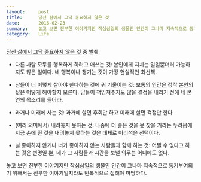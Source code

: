 ```yaml
---
layout:     post
title:      당신 삶에서 그닥 중요하지 않은 것
date:       2016-02-23
summary:    놓고 보면 진부한 이야기지만 작심삼일의 생물인 인간이 그나마 지속적으로 동기부여되기 위해서는 진부한 이야기일지라도 반복적으로 접해야 마땅하다.
category:	Life
---
```


[당신 삶에서 그닥 중요하지 않은 것](https://medium.com/life-tips/what-is-not-important-in-life-a558e3233cf1) 중 발췌

- 다른 사람 모두를 행복하게 하려고 애쓰는 것: 본인에게 지치는 일일뿐더러 가능하지도 않은 일이다. 네 행복이나 챙기는 것이 가장 현실적인 최선책.

- 남들이 너 이렇게 살아야 한다하는 것에 귀 기울이는 것: 보통의 인간은 정작 본인의 삶은 어떻게 해야할지 모른다. 남들이 책임져주지도 않을 결정을 내리기 전에 네 본연의 목소리를 들어라.

- 과거나 미래에 사는 것: 과거에 살면 후회만 하고 미래에 살면 걱정만 한다.

- (여러 의미에서) 내려놓지 못하는 것: 나중에 더 좋은 것을 못 찾을 거라는 두려움에 지금 손에 쥔 것을 내려놓지 못하는 것은 대체로 어리석은 선택이다.

- 널 좋아하지 않거나 너가 좋아하지 않는 사람들과 함께 하는 것: 어쩔 수 없다고 하는 것은 변명일 뿐, 네가 그 사람들과 시간을 보낼 의무는 어디에도 없다.

놓고 보면 진부한 이야기지만 작심삼일의 생물인 인간이 그나마 지속적으로 동기부여되기 위해서는 진부한 이야기일지라도 반복적으로 접해야 마땅하다.
